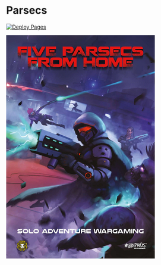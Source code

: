 # Parsecs
[![Deploy Pages](https://github.com/JaimeStill/parsecs/actions/workflows/deploy-pages.yml/badge.svg)](https://github.com/JaimeStill/parsecs/actions/workflows/deploy-pages.yml)

[![five-parsecs](./assets/five-parsecs.png)](https://www.modiphius.net/en-us/pages/five-parsecs)
